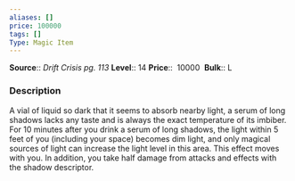 ```yaml
---
aliases: []
price: 100000
tags: []
Type: Magic Item
---
```


**Source**:: _Drift Crisis pg. 113_
**Level**:: 14
**Price**::  10000 
**Bulk**:: L

### Description

A vial of liquid so dark that it seems to absorb nearby light, a serum of long shadows lacks any taste and is always the exact temperature of its imbiber. For 10 minutes after you drink a serum of long shadows, the light within 5 feet of you (including your space) becomes dim light, and only magical sources of light can increase the light level in this area. This effect moves with you. In addition, you take half damage from attacks and effects with the shadow descriptor.
